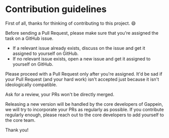 # Contribution guidelines

First of all, thanks for thinking of contributing to this project. :smile:

Before sending a Pull Request, please make sure that you're assigned the task on a GitHub issue.

- If a relevant issue already exists, discuss on the issue and get it assigned to yourself on GitHub.
- If no relevant issue exists, open a new issue and get it assigned to yourself on GitHub.

Please proceed with a Pull Request only after you're assigned. It'd be sad if your Pull Request (and your hard work) isn't accepted just because it isn't ideologically compatible.

Ask for a review, your PRs won't be directly merged. 

Releasing a new version will be handled by the core developers of Gappein, we will try to incorporate your PRs as regularly as possible.
If you contribute regularly enough, please reach out to the core developers to add yourself to the core team.

Thank you!
